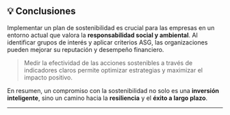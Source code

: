 ## 💡 Conclusiones


Implementar un plan de sostenibilidad es crucial para las empresas en un entorno actual que valora la **responsabilidad social y ambiental**. Al identificar grupos de interés y aplicar criterios ASG, las organizaciones pueden mejorar su reputación y desempeño financiero.

> Medir la efectividad de las acciones sostenibles a través de indicadores claros permite optimizar estrategias y maximizar el impacto positivo.


En resumen, un compromiso con la sostenibilidad no solo es una **inversión inteligente**, sino un camino hacia la **resiliencia** y el **éxito a largo plazo**.

---
